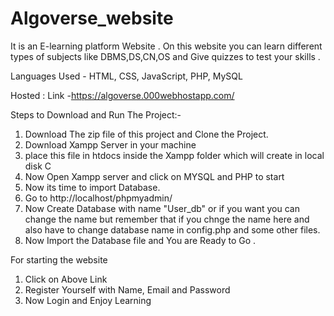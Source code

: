 # Algoverse_website
It is an E-learning platform Website . On this website you can learn different types of subjects like DBMS,DS,CN,OS and Give quizzes to test your skills .

Languages Used - HTML, CSS, JavaScript, PHP, MySQL

Hosted :
Link -https://algoverse.000webhostapp.com/

Steps to Download and Run The Project:-
1. Download The zip file of this project and Clone the Project.
2. Download Xampp Server in your machine
3. place this file in htdocs inside the Xampp folder which will create in local disk C
4. Now Open Xampp server and click on MYSQL and PHP to start
5. Now its time to import Database.
6. Go to http://localhost/phpmyadmin/ 
7. Now Create Database with name "User_db" or if you want you can change the name but remember that if you chnge the name here and also have to change database name in config.php and some other files.
8. Now Import the Database file and You are Ready to Go .


For starting the website 
1. Click on Above Link
2. Register Yourself with Name, Email and Password
3. Now Login and Enjoy Learning
